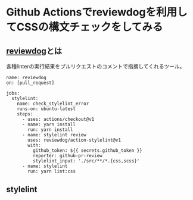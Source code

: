# Github Actionsでreviewdogを利用してCSSの構文チェックをしてみる
## [reviewdog](https://github.com/reviewdog/reviewdog)とは
各種linterの実行結果をプルリクエストのコメントで指摘してくれるツール。

```
name: reviewdog
on: [pull_request]

jobs:
  stylelint:
    name: check_stylelint_error
    runs-on: ubuntu-latest
    steps:
      - uses: actions/checkout@v1
      - name: yarn install
        run: yarn install
      - name: stylelint review
        uses: reviewdog/action-stylelint@v1
        with:
          github_token: ${{ secrets.github_token }}
          reporter: github-pr-review
          stylelint_input: './src/**/*.{css,scss}'
      - name: stylelint
        run: yarn lint:css

```

## stylelint
